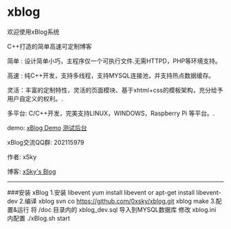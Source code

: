 xblog
=====

<p>欢迎使用xBlog系统
<p>C++打造的简单高速可定制博客
<p><p>
<p>简单 : 设计简单小巧，主程序仅一个可执行文件.无需HTTPD，PHP等环境支持。
<p>高速 : 纯C++开发，支持多线程，支持MYSQL连接池，并支持热点数据缓存。
<p>灵活：丰富的定制特性，灵活的页面模块、基于xhtml+css的模板架构，充分给予用户自定义的权利。.
<p>多平台: C/C++开发，完美支持LINUX，WINDOWS，Raspberry Pi 等平台。.
<p>
<p>demo: <a href="http://xblog.0xsky.com/"  target="_blank" >xBlog Demo</a>   
<a href="http://xblog.0xsky.com/admin"  target="_blank">测试后台</a>
<p>xBlog交流QQ群:  202115979
<p><p>作者: xSky        
<p>博客: <a href="http://www.0xsky.com/">xSky's Blog</a>
<hr>

###安装 xBlog
    1.安装 libevent
      yum install libevent or apt-get install libevent-dev
    2.编译 xblog
      svn co https://github.com/0xsky/xblog.git xblog
      make
    3.配置&运行
      将 /doc 目录内的 xblog_dev.sql 导入到MYSQL数据库
      修改 xblog.ini 内配置
      ./xBlog.sh start

